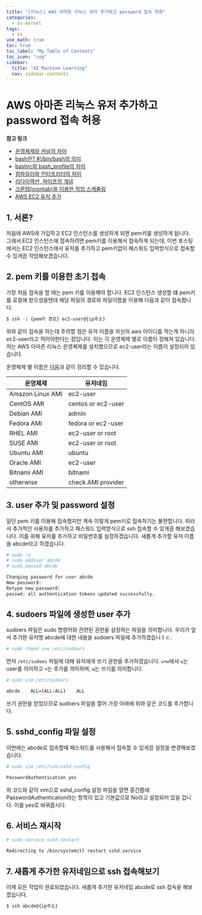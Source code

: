 ```yaml
---
title: "[리눅스] AWS 아마존 리눅스 유저 추가하고 password 접속 허용" 
categories:
  - os-kernel
tags:
  - os
use_math: true
toc: true
toc_label: "My Table of Contents"
toc_icon: "cog"
sidebar:
  title: "AI Machine Learning"
  nav: sidebar-contents
---
```


# AWS 아마존 리눅스 유저 추가하고 password 접속 허용

**참고 링크**

* [운영체제와 커널의 차이](https://losskatsu.github.io/os-kernel/diff-kernel-os/)
* [bash란? #!/bin/bash의 의미 ](https://losskatsu.github.io/os-kernel/bash/)
* [bashrc와 bash_profile의 차이](https://losskatsu.github.io/os-kernel/bashrc/)
* [컴파일러와 인터프리터의 차이](https://losskatsu.github.io/os-kernel/compiler-interpreter/)
* [리다이렉션, 파이프의 개념](https://losskatsu.github.io/os-kernel/linux-redirection/)
* [크론탭(crontab)을 이용한 작업 스케쥴링](https://losskatsu.github.io/os-kernel/crontab/)
* [AWS EC2 유저 추가](https://losskatsu.github.io/os-kernel/aws-add-user/)


## 1. 서론?

처음에 AWS에 가입하고 EC2 인스턴스를 생성하게 되면 pem키를 생성하게 됩니다. 
그래서 EC2 인스턴스에 접속하려면 pem키를 이용해서 접속하게 되는데, 
이번 포스팅에서는 EC2 인스턴스에서 유저를 추가하고 pem키없이 패스워드 입력방식으로 접속할수 있게끔 작업해보겠습니다. 

## 2. pem 키를 이용한 초기 접속  

가장 처음 접속을 할 때는 pem 키를 이용해야 합니다. 
EC2 인스턴스 생성할 떄 pem키를 로컬에 받으셨을텐데 해당 파일의 경로와 파일이름을 이용해 다음과 같이 접속합니다. 

```bash
$ ssh -i {pem키 경로} ec2-user@{ip주소}
```

위와 같이 접속을 하는데 주의할 점은
유저 이름을 자신의 aws 아이디를 적는게 아니라 ec2-user라고 적어야한다는 점입니다. 
이는 각 운영체제 별로 이름이 정해져 있습니다. 
저는 AWS 아마존 리눅스 운영체제를 설치했으므로 ec2-user라는 이름이 설정되어 있습니다. 

운영체제 별 이름은 [다음](https://docs.aws.amazon.com/AWSEC2/latest/UserGuide/TroubleshootingInstancesConnecting.html)과 같이 정리할 수 있습니다.

운영체제 | 유저네임
---------|------
Amazon Linux AMI | ec2-user 
CentOS AMI | centos or ec2-user
Debian AMI | admin
Fedora AMI | fedora or ec2-user
RHEL AMI | ec2-user or root
SUSE AMI | ec2-user or root
Ubuntu AMI | ubuntu
Oracle AMI | ec2-user
Bitnami AMI | bitnami
otherwise | check AMI provider

## 3. user 추가 및 password 설정

일단 pem 키를 이용해 접속했지만 계속 이렇게 pem키로 접속하기는 불편합니다. 
따라서 추가적인 사용자를 추가하고 
패스워드 입력방식으로 ssh 접속할 수 있게끔 해보겠습니다. 
이를 위해 유저를 추가하고 비밀번호를 설정하겠습니다. 
새롭게 추가할 유저 이름을 abcde라고 하겠습니다.

```bash
# sudo -i
# sudo adduser abcde
# sudo passwd abcde

Changing password for user abcde
New password:
Retype new password:
passwd: all authentication tokens updated successfully.
```


## 4. sudoers 파일에 생성한 user 추가

sudoers 파일은 sudo 명령어와 관련된 권한을 설정하는 파일을 의미합니다.
우리가 앞서 추가한 유저명 abcde에 대한 내용을 sudoers 파일에 추가하겠습니ㅏㄷ. 

```bash
# sudo chmod u+w /etc/sudoers
```

먼저 ```/etc/sudoes``` 파일에 대해 유저에게 쓰기 권한을 추가하겠습니다. 
```u+w```에서 ```u```는 user를 의미하고 ```+```는 추가를 의미하며, 
```w```는 쓰기를 의미합니다. 

```bash
# sudo vim /etc/sudoers

abcde    ALL=(ALL:ALL)    ALL
```

쓰기 권한을 얻었으므로 sudoers 파일을 열어 가장 아래에 위와 같은 코드를 추가합니다. 


## 5. sshd_config 파일 설정 

이번에는 abcde로 접속할때 패스워드를 사용해서 접속할 수 있게끔 설정을 변경해보겠습니다. 

```bash
# sudo vim /etc/ssh/sshd_config

PasswordAuthentication yes
```

위 코드와 같이 vim으로 sshd_config 설정 파일을 열면 
중간쯤에 PasswordAuthentication라는 항목이 있고 기본값으로 No라고 설정되어 있을 겁니다. 
이를 yes로 바꿔줍시다. 

## 6. 서비스 재시작

```bash
# sudo service sshd restart

Redirecting to /bin/systemctl restart sshd.service
```

## 7. 새롭게 추가한 유저네임으로 ssh 접속해보기 

이제 모든 작업이 완료되었습니다. 
새롭게 추가한 유저네임 abcde로 ssh 접속을 해보겠습니다. 

```bash
$ ssh abcde@{ip주소}
```
